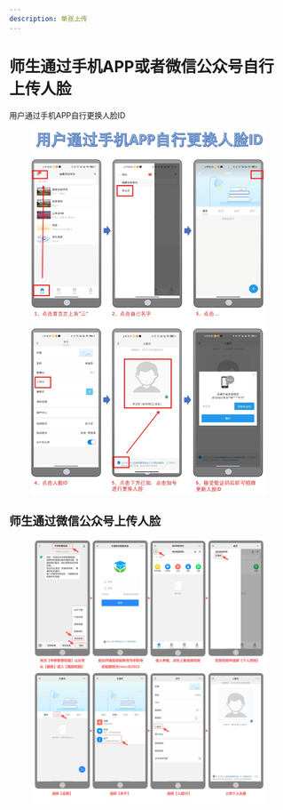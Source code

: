 ```yaml
---
description: 单张上传
---
```


# 师生通过手机APP或者微信公众号自行上传人脸

用户通过手机APP自行更换人脸ID

<figure><img src="../../.gitbook/assets/用户通过手机APP自行更换人脸ID.jpg" alt=""><figcaption></figcaption></figure>

## 师生通过微信公众号上传人脸

<figure><img src="../../.gitbook/assets/中移-个人上传人脸ID(微信公众号).jpg" alt=""><figcaption></figcaption></figure>
